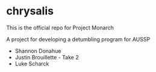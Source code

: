 # chrysalis
This is the official repo for Project Monarch

A project for developing a detumbling program for AUSSP

- Shannon Donahue
- Justin Brouillette - Take 2
- Luke Scharck
